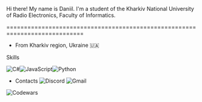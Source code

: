 Hi there! My name is Daniil.
I'm a student of the Kharkiv National University of Radio Electronics, Faculty of Informatics.

============================================================================

* From Kharkiv region, Ukraine 🇺🇦



Skills

![C#](https://img.shields.io/badge/c%23-%23239120.svg?style=for-the-badge&logo=c-sharp&logoColor=white)![JavaScript](https://img.shields.io/badge/javascript-%23323330.svg?style=for-the-badge&logo=javascript&logoColor=%23F7DF1E)![Python](https://img.shields.io/badge/python-3670A0?style=for-the-badge&logo=python&logoColor=ffdd54)

* Contacts
![Discord](https://img.shields.io/badge/Discord-%235865F2.svg?style=for-the-badge&logo=discord&logoColor=white&link=https://discord.com/users/iseedevilinmyroom#3031)
![Gmail](https://img.shields.io/badge/Gmail-D14836?style=for-the-badge&logo=gmail&logoColor=white)

![Codewars](https://www.codewars.com/users/hardtry_samurai/badges/large)
